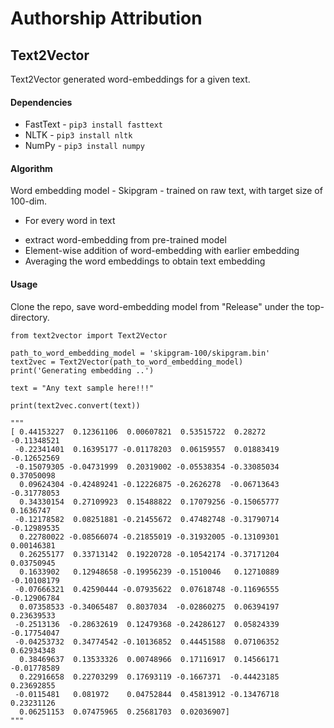 # Authorship Attribution

## Text2Vector

Text2Vector generated word-embeddings for a given text.

#### Dependencies

* FastText - `pip3 install fasttext`
* NLTK - `pip3 install nltk`
* NumPy - `pip3 install numpy`

#### Algorithm

Word embedding model - Skipgram - trained on raw text, with target size of 100-dim.

* For every word in text
 - extract word-embedding from pre-trained model
 - Element-wise addition of word-embedding with earlier embedding
 - Averaging the word embeddings to obtain text embedding

#### Usage

Clone the repo, save word-embedding model from "Release" under the top-directory.
  ```
  from text2vector import Text2Vector

  path_to_word_embedding_model = 'skipgram-100/skipgram.bin'
  text2vec = Text2Vector(path_to_word_embedding_model)
  print('Generating embedding ..')

  text = "Any text sample here!!!"

  print(text2vec.convert(text))

  """
  [ 0.44153227  0.12361106  0.00607821  0.53515722  0.28272    -0.11348521
   -0.22341401  0.16395177 -0.01178203  0.06159557  0.01883419 -0.12652569
   -0.15079305 -0.04731999  0.20319002 -0.05538354 -0.33085034  0.37050098
    0.09624304 -0.42489241 -0.12226875 -0.2626278  -0.06713643 -0.31778053
    0.34330154  0.27109923  0.15488822  0.17079256 -0.15065777  0.1636747
   -0.12178582  0.08251881 -0.21455672  0.47482748 -0.31790714 -0.12989535
    0.22780022 -0.08566074 -0.21855019 -0.31932005 -0.13109301  0.00146381
    0.26255177  0.33713142  0.19220728 -0.10542174 -0.37171204  0.03750945
    0.1633902   0.12948658 -0.19956239 -0.1510046   0.12710889 -0.10108179
   -0.07666321  0.42590444 -0.07935622  0.07618748 -0.11696555 -0.12906784
    0.07358533 -0.34065487  0.8037034  -0.02860275  0.06394197  0.23639533
   -0.2513136  -0.28632619  0.12479368 -0.24286127  0.05824339 -0.17754047
   -0.04253732  0.34774542 -0.10136852  0.44451588  0.07106352  0.62934348
    0.38469637  0.13533326  0.00748966  0.17116917  0.14566171 -0.01778589
    0.22916658  0.22703299  0.17693119 -0.1667371  -0.44423185  0.23692855
   -0.0115481   0.081972    0.04752844  0.45813912 -0.13476718  0.23231126
    0.06251153  0.07475965  0.25681703  0.02036907]
  """

  ```
